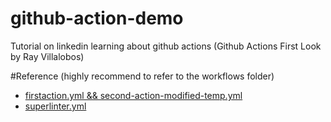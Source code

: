 # github-action-demo
Tutorial on linkedin learning about github actions (Github Actions First Look by Ray Villalobos)

#Reference (highly recommend to refer to the workflows folder)
- [firstaction.yml && second-action-modified-temp.yml](https://www.linkedin.com/learning/github-actions-first-look-2/understanding-workflows?autoplay=true&u=2109516)
- [superlinter.yml](https://www.youtube.com/watch?v=mFFXuXjVgkU&t=519s)

